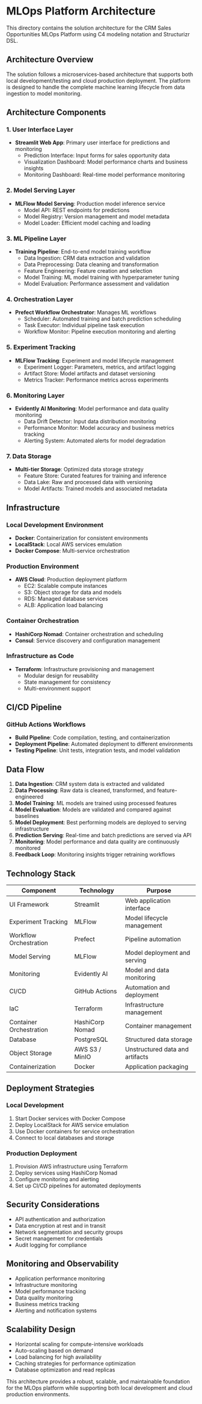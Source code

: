 # MLOps Platform Architecture

This directory contains the solution architecture for the CRM Sales Opportunities MLOps Platform using C4 modeling notation and Structurizr DSL.

## Architecture Overview

The solution follows a microservices-based architecture that supports both local development/testing and cloud production deployment. The platform is designed to handle the complete machine learning lifecycle from data ingestion to model monitoring.

## Architecture Components

### 1. User Interface Layer
- **Streamlit Web App**: Primary user interface for predictions and monitoring
  - Prediction Interface: Input forms for sales opportunity data
  - Visualization Dashboard: Model performance charts and business insights
  - Monitoring Dashboard: Real-time model performance monitoring

### 2. Model Serving Layer
- **MLFlow Model Serving**: Production model inference service
  - Model API: REST endpoints for predictions
  - Model Registry: Version management and model metadata
  - Model Loader: Efficient model caching and loading

### 3. ML Pipeline Layer
- **Training Pipeline**: End-to-end model training workflow
  - Data Ingestion: CRM data extraction and validation
  - Data Preprocessing: Data cleaning and transformation
  - Feature Engineering: Feature creation and selection
  - Model Training: ML model training with hyperparameter tuning
  - Model Evaluation: Performance assessment and validation

### 4. Orchestration Layer
- **Prefect Workflow Orchestrator**: Manages ML workflows
  - Scheduler: Automated training and batch prediction scheduling
  - Task Executor: Individual pipeline task execution
  - Workflow Monitor: Pipeline execution monitoring and alerting

### 5. Experiment Tracking
- **MLFlow Tracking**: Experiment and model lifecycle management
  - Experiment Logger: Parameters, metrics, and artifact logging
  - Artifact Store: Model artifacts and dataset versioning
  - Metrics Tracker: Performance metrics across experiments

### 6. Monitoring Layer
- **Evidently AI Monitoring**: Model performance and data quality monitoring
  - Data Drift Detector: Input data distribution monitoring
  - Performance Monitor: Model accuracy and business metrics tracking
  - Alerting System: Automated alerts for model degradation

### 7. Data Storage
- **Multi-tier Storage**: Optimized data storage strategy
  - Feature Store: Curated features for training and inference
  - Data Lake: Raw and processed data with versioning
  - Model Artifacts: Trained models and associated metadata

## Infrastructure

### Local Development Environment
- **Docker**: Containerization for consistent environments
- **LocalStack**: Local AWS services emulation
- **Docker Compose**: Multi-service orchestration

### Production Environment
- **AWS Cloud**: Production deployment platform
  - EC2: Scalable compute instances
  - S3: Object storage for data and models
  - RDS: Managed database services
  - ALB: Application load balancing

### Container Orchestration
- **HashiCorp Nomad**: Container orchestration and scheduling
- **Consul**: Service discovery and configuration management

### Infrastructure as Code
- **Terraform**: Infrastructure provisioning and management
  - Modular design for reusability
  - State management for consistency
  - Multi-environment support

## CI/CD Pipeline

### GitHub Actions Workflows
- **Build Pipeline**: Code compilation, testing, and containerization
- **Deployment Pipeline**: Automated deployment to different environments
- **Testing Pipeline**: Unit tests, integration tests, and model validation

## Data Flow

1. **Data Ingestion**: CRM system data is extracted and validated
2. **Data Processing**: Raw data is cleaned, transformed, and feature-engineered
3. **Model Training**: ML models are trained using processed features
4. **Model Evaluation**: Models are validated and compared against baselines
5. **Model Deployment**: Best performing models are deployed to serving infrastructure
6. **Prediction Serving**: Real-time and batch predictions are served via API
7. **Monitoring**: Model performance and data quality are continuously monitored
8. **Feedback Loop**: Monitoring insights trigger retraining workflows

## Technology Stack

| Component | Technology | Purpose |
|-----------|------------|---------|
| UI Framework | Streamlit | Web application interface |
| Experiment Tracking | MLFlow | Model lifecycle management |
| Workflow Orchestration | Prefect | Pipeline automation |
| Model Serving | MLFlow | Model deployment and serving |
| Monitoring | Evidently AI | Model and data monitoring |
| CI/CD | GitHub Actions | Automation and deployment |
| IaC | Terraform | Infrastructure management |
| Container Orchestration | HashiCorp Nomad | Container management |
| Database | PostgreSQL | Structured data storage |
| Object Storage | AWS S3 / MinIO | Unstructured data and artifacts |
| Containerization | Docker | Application packaging |

## Deployment Strategies

### Local Development
1. Start Docker services with Docker Compose
2. Deploy LocalStack for AWS service emulation
3. Use Docker containers for service orchestration
4. Connect to local databases and storage

### Production Deployment
1. Provision AWS infrastructure using Terraform
2. Deploy services using HashiCorp Nomad
3. Configure monitoring and alerting
4. Set up CI/CD pipelines for automated deployments

## Security Considerations

- API authentication and authorization
- Data encryption at rest and in transit
- Network segmentation and security groups
- Secret management for credentials
- Audit logging for compliance

## Monitoring and Observability

- Application performance monitoring
- Infrastructure monitoring
- Model performance tracking
- Data quality monitoring
- Business metrics tracking
- Alerting and notification systems

## Scalability Design

- Horizontal scaling for compute-intensive workloads
- Auto-scaling based on demand
- Load balancing for high availability
- Caching strategies for performance optimization
- Database optimization and read replicas

This architecture provides a robust, scalable, and maintainable foundation for the MLOps platform while supporting both local development and cloud production environments.
